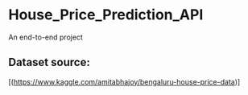 # House_Price_Prediction_API
An end-to-end project
## Dataset source:
[(https://www.kaggle.com/amitabhajoy/bengaluru-house-price-data)]
